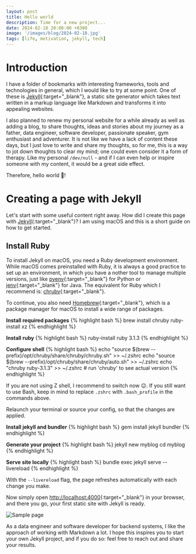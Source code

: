 ```yaml
---
layout: post
title: Hello world
description: Time for a new project...
date: 2024-02-18 20:00:00 +0300
image: '/images/blog/2024-02-18.jpg'
tags: [life, motivation, jekyll, tech]
---
```


# Introduction

I have a folder of bookmarks with interesting frameworks, tools and technologies in general, which I would like to try at some point. One of these is [Jekyll](https://jekyllrb.com/){:target="_blank"}, a static site generator which takes text written in a markup language like Markdown and transforms it into appealing websites.

I also planned to renew my personal website for a while already as well as adding a blog, to share thoughts, ideas and stories about my journey as a father, data engineer, software developer, passionate speaker, gym enthusiast and adventurer. It is not like we have a lack of content these days, but I just love to write and share my thoughts, so for me, this is a way to jot down thoughts to clear my mind; one could even consider it a form of therapy. Like my personal `/dev/null` - and if I can even help or inspire someone with my content, it would be a great side effect.

Therefore, hello world 👋!

# Creating a page with Jekyll

Let's start with some useful content right away. How did I create this page with [Jekyll](https://jekyllrb.com/){:target="_blank"}? I am using macOS and this is a short guide on how to get started.

## Install Ruby

To install Jekyll on macOS, you need a Ruby development environment. While macOS comes preinstalled with Ruby, it is always a good practice to set up an environment, in which you have a nother tool to manage multiple versions, just like [pyenv](https://github.com/pyenv/pyenv){:target="_blank"} for Python or [jenv](https://github.com/jenv/jenv){:target="_blank"} for Java. The equivalent for Ruby which I recommend is: [chruby](https://github.com/postmodern/chruby){:target="_blank"}.

To continue, you also need [Homebrew](https://brew.sh/){:target="_blank"}, which is a package manager for macOS to install a wide range of packages.

**Install required packages**
{% highlight bash %}
brew install chruby ruby-install xz
{% endhighlight %}

**Install ruby**
{% highlight bash %}
ruby-install ruby 3.1.3
{% endhighlight %}

**Configure shell**
{% highlight bash %}
echo "source $(brew --prefix)/opt/chruby/share/chruby/chruby.sh" >> ~/.zshrc
echo "source $(brew --prefix)/opt/chruby/share/chruby/auto.sh" >> ~/.zshrc
echo "chruby ruby-3.1.3" >> ~/.zshrc # run 'chruby' to see actual version
{% endhighlight %}

If you are not using Z shell, I recommend to switch now 😉. If you still want to use Bash, keep in mind to replace `.zshrc` with `.bash_profile` in the commands above.

Relaunch your terminal or source your config, so that the changes are applied.

**Install jekyll and bundler**
{% highlight bash %}
gem install jekyll bundler
{% endhighlight %}

**Generate your project**
{% highlight bash %}
jekyll new myblog
cd myblog
{% endhighlight %}

**Serve site locally**
{% highlight bash %}
bundle exec jekyll serve --livereload
{% endhighlight %}

With the `--livereload` flag, the page refreshes automatically with each change you make.

Now simply open [http://localhost:4000](http://localhost:4000){:target="_blank"} in your browser, and there you go, your first static site with Jekyll is ready.

![Sample page]({{site.baseurl}}/images/blog/2024-02-18-01.png)

As a data engineer and software developer for backend systems, I like the approach of working with Markdown a lot. I hope this inspires you to start your own Jekyll project, and if you do so: feel free to reach out and share your results.
